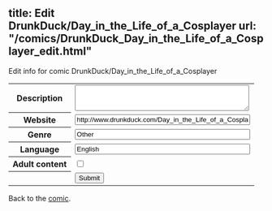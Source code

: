 title: Edit DrunkDuck/Day_in_the_Life_of_a_Cosplayer
url: "/comics/DrunkDuck_Day_in_the_Life_of_a_Cosplayer_edit.html"
---
Edit info for comic DrunkDuck/Day_in_the_Life_of_a_Cosplayer

<form name="comic" action="http://gaepostmail.appspot.com/comic/" method="post">
<table class="comicinfo">
<tr>
<th>Description</th><td><textarea name="description" cols="40" rows="3"></textarea></td>
</tr>
<tr>
<th>Website</th><td><input type="text" name="url" value="http://www.drunkduck.com/Day_in_the_Life_of_a_Cosplayer/" size="40"/></td>
</tr>
<tr>
<th>Genre</th><td><input type="text" name="genre" value="Other" size="40"/></td>
</tr>
<tr>
<th>Language</th><td><input type="text" name="language" value="English" size="40"/></td>
</tr>
<tr>
<th>Adult content</th><td><input type="checkbox" name="adult" value="adult" /></td>
</tr>
<tr>
<th></th><td>
<input type="hidden" name="comic" value="DrunkDuck_Day_in_the_Life_of_a_Cosplayer" />
<input type="submit" name="submit" value="Submit" />
</td>
</tr>
</table>
</form>

Back to the [comic](DrunkDuck_Day_in_the_Life_of_a_Cosplayer.html).
